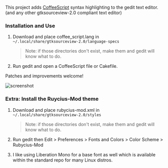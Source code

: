 This project adds [CoffeeScript] syntax highlighting to the gedit text editor. (and any other gtksourceview-2.0 compliant text editor)

[CoffeeScript]: http://coffeescript.org

### Installation and Use

1. Download and place coffee_script.lang in `~/.local/share/gtksourceview-2.0/language-specs`
    > Note: if those directories don't exist, make them and gedit will know what to do.

2. Run gedit and open a CoffeeScript file or Cakefile.

Patches and improvements welcome!

![screenshot](http://github.com/wavded/gedit-coffeescript/blob/master/screenshot.png)

### Extra: Install the Ruycius-Mod theme

1. Download and place rubycius-mod.xml in `~/.local/share/gtksourceview-2.0/styles`
    > Note: if those directories don't exist, make them and gedit will know what to do.

2. Run gedit then Edit > Preferences > Fonts and Colors > Color Scheme > Rubycius-Mod

3. I like using Liberation Mono for a base font as well which is available within the standard repo for many Linux distros.

